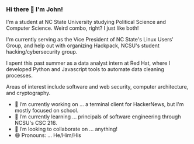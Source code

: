 ### Hi there 👋 I'm John!

I'm a student at NC State University studying Political Science and Computer Science. Weird combo, right? I just like both!

I'm currently serving as the Vice President of NC State's Linux Users' Group, and help out with organizing Hackpack, NCSU's student hacking/cybersecurity group.

I spent this past summer as a data analyst intern at Red Hat, where I developed Python and Javascript tools to automate data cleaning processes.

Areas of interest include software and web security, computer architecture, and cryptography.

- 🔭 I’m currently working on ... a terminal client for HackerNews, but I'm mostly focused on school.
- 🌱 I’m currently learning ... principals of software engineering through NCSU's CSC 216.
- 👯 I’m looking to collaborate on ... anything!
- 😄 Pronouns: ... He/Him/His

